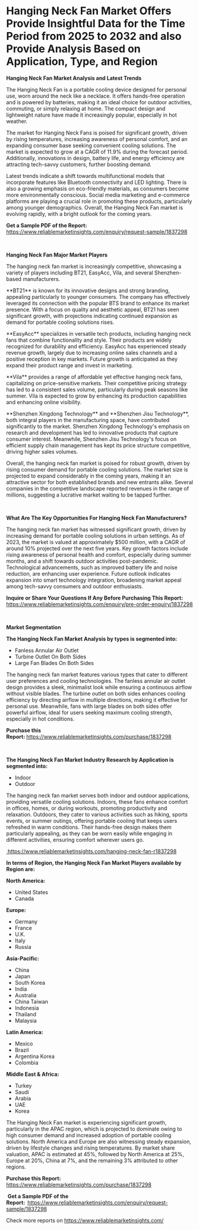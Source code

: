 <p><h1>Hanging Neck Fan Market Offers Provide Insightful Data for the Time Period from 2025 to 2032 and also Provide Analysis Based on Application, Type, and Region</h1></p><p><strong>Hanging Neck Fan Market Analysis and Latest Trends</strong></p>
<p><p>The Hanging Neck Fan is a portable cooling device designed for personal use, worn around the neck like a necklace. It offers hands-free operation and is powered by batteries, making it an ideal choice for outdoor activities, commuting, or simply relaxing at home. The compact design and lightweight nature have made it increasingly popular, especially in hot weather.</p><p>The market for Hanging Neck Fans is poised for significant growth, driven by rising temperatures, increasing awareness of personal comfort, and an expanding consumer base seeking convenient cooling solutions. The market is expected to grow at a CAGR of 11.9% during the forecast period. Additionally, innovations in design, battery life, and energy efficiency are attracting tech-savvy customers, further boosting demand.</p><p>Latest trends indicate a shift towards multifunctional models that incorporate features like Bluetooth connectivity and LED lighting. There is also a growing emphasis on eco-friendly materials, as consumers become more environmentally conscious. Social media marketing and e-commerce platforms are playing a crucial role in promoting these products, particularly among younger demographics. Overall, the Hanging Neck Fan market is evolving rapidly, with a bright outlook for the coming years.</p></p>
<p><strong>Get a Sample PDF of the Report:&nbsp;</strong> <a href="https://www.reliablemarketinsights.com/enquiry/request-sample/1837298?utm_campaign=3493&utm_medium=2&utm_source=Github&utm_content=ia&utm_term=05042025&utm_id=hanging-neck-fan">https://www.reliablemarketinsights.com/enquiry/request-sample/1837298</a></p>
<p>&nbsp;</p>
<p><strong>Hanging Neck Fan Major Market Players</strong></p>
<p><p>The hanging neck fan market is increasingly competitive, showcasing a variety of players including BT21, EasyAcc, Vila, and several Shenzhen-based manufacturers. </p><p>**BT21** is known for its innovative designs and strong branding, appealing particularly to younger consumers. The company has effectively leveraged its connection with the popular BTS brand to enhance its market presence. With a focus on quality and aesthetic appeal, BT21 has seen significant growth, with projections indicating continued expansion as demand for portable cooling solutions rises.</p><p>**EasyAcc** specializes in versatile tech products, including hanging neck fans that combine functionality and style. Their products are widely recognized for durability and efficiency. EasyAcc has experienced steady revenue growth, largely due to increasing online sales channels and a positive reception in key markets. Future growth is anticipated as they expand their product range and invest in marketing.</p><p>**Vila** provides a range of affordable yet effective hanging neck fans, capitalizing on price-sensitive markets. Their competitive pricing strategy has led to a consistent sales volume, particularly during peak seasons like summer. Vila is expected to grow by enhancing its production capabilities and enhancing online visibility.</p><p>**Shenzhen Xingdong Technology** and **Shenzhen Jisu Technology**, both integral players in the manufacturing space, have contributed significantly to the market. Shenzhen Xingdong Technology's emphasis on research and development has led to innovative products that capture consumer interest. Meanwhile, Shenzhen Jisu Technology's focus on efficient supply chain management has kept its price structure competitive, driving higher sales volumes.</p><p>Overall, the hanging neck fan market is poised for robust growth, driven by rising consumer demand for portable cooling solutions. The market size is projected to expand considerably in the coming years, making it an attractive sector for both established brands and new entrants alike. Several companies in the competitive landscape reported revenues in the range of millions, suggesting a lucrative market waiting to be tapped further.</p></p>
<p>&nbsp;</p>
<p><strong>What Are The Key Opportunities For Hanging Neck Fan Manufacturers?</strong></p>
<p><p>The hanging neck fan market has witnessed significant growth, driven by increasing demand for portable cooling solutions in urban settings. As of 2023, the market is valued at approximately $500 million, with a CAGR of around 10% projected over the next five years. Key growth factors include rising awareness of personal health and comfort, especially during summer months, and a shift towards outdoor activities post-pandemic. Technological advancements, such as improved battery life and noise reduction, are enhancing user experience. Future outlook indicates expansion into smart technology integration, broadening market appeal among tech-savvy consumers and outdoor enthusiasts.</p></p>
<p><strong>Inquire or Share Your Questions If Any Before Purchasing This Report:</strong> <a href="https://www.reliablemarketinsights.com/enquiry/pre-order-enquiry/1837298?utm_campaign=3493&utm_medium=2&utm_source=Github&utm_content=ia&utm_term=05042025&utm_id=hanging-neck-fan">https://www.reliablemarketinsights.com/enquiry/pre-order-enquiry/1837298</a></p>
<p>&nbsp;</p>
<p><strong>Market Segmentation</strong></p>
<p><strong>The Hanging Neck Fan Market Analysis by types is segmented into:</strong></p>
<p><ul><li>Fanless Annular Air Outlet</li><li>Turbine Outlet On Both Sides</li><li>Large Fan Blades On Both Sides</li></ul></p>
<p><p>The hanging neck fan market features various types that cater to different user preferences and cooling technologies. The fanless annular air outlet design provides a sleek, minimalist look while ensuring a continuous airflow without visible blades. The turbine outlet on both sides enhances cooling efficiency by directing airflow in multiple directions, making it effective for personal use. Meanwhile, fans with large blades on both sides offer powerful airflow, ideal for users seeking maximum cooling strength, especially in hot conditions.</p></p>
<p><strong>Purchase this Report:&nbsp;</strong><a href="https://www.reliablemarketinsights.com/purchase/1837298?utm_campaign=3493&utm_medium=2&utm_source=Github&utm_content=ia&utm_term=05042025&utm_id=hanging-neck-fan">https://www.reliablemarketinsights.com/purchase/1837298</a></p>
<p>&nbsp;</p>
<p><strong>The Hanging Neck Fan Market Industry Research by Application is segmented into:</strong></p>
<p><ul><li>Indoor</li><li>Outdoor</li></ul></p>
<p><p>The hanging neck fan market serves both indoor and outdoor applications, providing versatile cooling solutions. Indoors, these fans enhance comfort in offices, homes, or during workouts, promoting productivity and relaxation. Outdoors, they cater to various activities such as hiking, sports events, or summer outings, offering portable cooling that keeps users refreshed in warm conditions. Their hands-free design makes them particularly appealing, as they can be worn easily while engaging in different activities, ensuring comfort wherever users go.</p></p>
<p><a href="https://www.reliablemarketinsights.com/hanging-neck-fan-r1837298?utm_campaign=3493&utm_medium=2&utm_source=Github&utm_content=ia&utm_term=05042025&utm_id=hanging-neck-fan">&nbsp;https://www.reliablemarketinsights.com/hanging-neck-fan-r1837298</a></p>
<p><strong>In terms of Region, the Hanging Neck Fan Market Players available by Region are:</strong></p>
<p>
    <p> <strong> North America: </strong>
        <ul>
            <li>United States</li>
            <li>Canada</li>
        </ul>
        </p> 
    <p> <strong> Europe: </strong>
        <ul>
            <li>Germany</li>
            <li>France</li>
            <li>U.K.</li>
            <li>Italy</li>
            <li>Russia</li>
        </ul>
        </p> 
    <p> <strong> Asia-Pacific: </strong>
        <ul>
            <li>China</li>
            <li>Japan</li>
            <li>South Korea</li>
            <li>India</li>
            <li>Australia</li>
            <li>China Taiwan</li>
            <li>Indonesia</li>
            <li>Thailand</li>
            <li>Malaysia</li>
        </ul>
        </p> 
    <p> <strong> Latin America: </strong>
        <ul>
            <li>Mexico</li>
            <li>Brazil</li>
            <li>Argentina Korea</li>
            <li>Colombia</li>
        </ul>
        </p> 
    <p> <strong> Middle East & Africa: </strong>
        <ul>
            <li>Turkey</li>
            <li>Saudi</li>
            <li>Arabia</li>
            <li>UAE</li>
            <li>Korea</li>
        </ul>
    </p>
    </p>
<p><p>The Hanging Neck Fan market is experiencing significant growth, particularly in the APAC region, which is projected to dominate owing to high consumer demand and increased adoption of portable cooling solutions. North America and Europe are also witnessing steady expansion, driven by lifestyle changes and rising temperatures. By market share valuation, APAC is estimated at 45%, followed by North America at 25%, Europe at 20%, China at 7%, and the remaining 3% attributed to other regions.</p></p>
<p><strong>Purchase this Report: </strong><a href="https://www.reliablemarketinsights.com/purchase/1837298?utm_campaign=3493&utm_medium=2&utm_source=Github&utm_content=ia&utm_term=05042025&utm_id=hanging-neck-fan">https://www.reliablemarketinsights.com/purchase/1837298</a></p>
<p>&nbsp;<strong>Get a Sample PDF of the Report:&nbsp;&nbsp;</strong><a href="https://www.reliablemarketinsights.com/enquiry/request-sample/1837298?utm_campaign=3493&utm_medium=2&utm_source=Github&utm_content=ia&utm_term=05042025&utm_id=hanging-neck-fan">https://www.reliablemarketinsights.com/enquiry/request-sample/1837298</a></p>
<p><strong></strong></p>
<p>Check more reports on <a href="https://www.reliablemarketinsights.com/?utm_campaign=3493&utm_medium=2&utm_source=Github&utm_content=ia&utm_term=05042025&utm_id=hanging-neck-fan">https://www.reliablemarketinsights.com/</a></p>